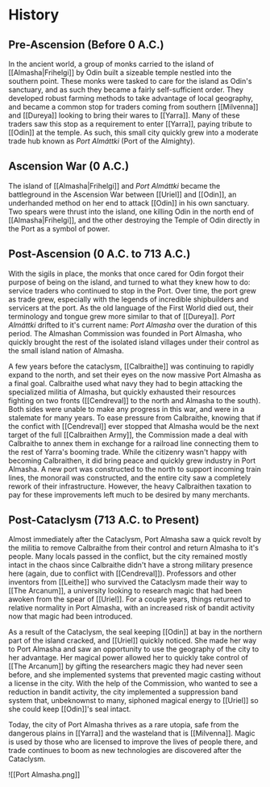 # History
## Pre-Ascension (Before 0 A.C.)
In the ancient world, a group of monks carried to the island of [[Almasha|Frihelgi]] by Odin built a sizeable temple nestled into the southern point. These monks were tasked to care for the island as Odin's sanctuary, and as such they became a fairly self-sufficient order. They developed robust farming methods to take advantage of local geography, and became a common stop for traders coming from southern [[Milvenna]] and [[Dureya]] looking to bring their wares to [[Yarra]]. Many of these traders saw this stop as a requirement to enter [[Yarra]], paying tribute to [[Odin]] at the temple. As such, this small city quickly grew into a moderate trade hub known as *Port Almáttki* (Port of the Almighty).

## Ascension War (0 A.C.)
The island of [[Almasha|Frihelgi]] and *Port Almáttki* became the battleground in the Ascension War between [[Uriel]] and [[Odin]], an underhanded method on her end to attack [[Odin]] in his own sanctuary. Two spears were thrust into the island, one killing Odin in the north end of [[Almasha|Frihelgi]], and the other destroying the Temple of Odin directly in the Port as a symbol of power.

## Post-Ascension (0 A.C. to 713 A.C.)
With the sigils in place, the monks that once cared for Odin forgot their purpose of being on the island, and turned to what they knew how to do: service traders who continued to stop in the Port. Over time, the port grew as trade grew, especially with the legends of incredible shipbuilders and servicers at the port. As the old language of the First World died out, their terminology and tongue grew more similar to that of [[Dureya]]. *Port Almáttki* drifted to it's current name: *Port Almasha* over the duration of this period. The Almashan Commission was founded in Port Almasha, who quickly brought the rest of the isolated island villages under their control as the small island nation of Almasha.

A few years before the cataclysm, [[Calbraithe]] was continuing to rapidly expand to the north, and set their eyes on the now massive Port Almasha as a final goal. Calbraithe used what navy they had to begin attacking the specialized militia of Almasha, but quickly exhausted their resources fighting on two fronts ([[Cendreval]] to the north and Almasha to the south). Both sides were unable to make any progress in this war, and were in a stalemate for many years. To ease pressure from Calbraithe, knowing that if the confict with [[Cendreval]] ever stopped that Almasha would be the next target of the full [[Calbraithen Army]], the Commission made a deal with Calbraithe to annex them in exchange for a railroad line connecting them to the rest of Yarra's booming trade. While the citizenry wasn't happy with becoming Calbraithen, it did bring peace and quickly grew industry in Port Almasha. A new port was constructed to the north to support incoming train lines, the monorail was constructed, and the entire city saw a completely rework of their infrastructure. However, the heavy Calbraithen taxation to pay for these improvements left much to be desired by many merchants.

## Post-Cataclysm (713 A.C. to Present)
Almost immediately after the Cataclysm, Port Almasha saw a quick revolt by the militia to remove Calbraithe from their control and return Almasha to it's people. Many locals passed in the conflict, but the city remained mostly intact in the chaos since Calbraithe didn't have a strong military presence here (again, due to conflict with [[Cendreval]]). Professors and other inventors from [[Leithe]] who survived the Cataclysm made their way to [[The Arcanum]], a university looking to research magic that had been awoken from the spear of [[Uriel]]. For a couple years, things returned to relative normality in Port Almasha, with an increased risk of bandit activity now that magic had been introduced.

As a result of the Cataclysm, the seal keeping [[Odin]] at bay in the northern part of the island cracked, and [[Uriel]] quickly noticed. She made her way to Port Almasha and saw an opportunity to use the geography of the city to her advantage. Her magical power allowed her to quickly take control of [[The Arcanum]] by gifting the researchers magic they had never seen before, and she implemented systems that prevented magic casting without a license in the city. With the help of the Commission, who wanted to see a reduction in bandit activity, the city implemented a suppression band system that, unbeknownst to many, siphoned magical energy to [[Uriel]] so she could keep [[Odin]]'s seal intact.

Today, the city of Port Almasha thrives as a rare utopia, safe from the dangerous plains in [[Yarra]] and the wasteland that is [[Milvenna]]. Magic is used by those who are licensed to improve the lives of people there, and trade continues to boom as new technologies are discovered after the Cataclysm.

![[Port Almasha.png]]